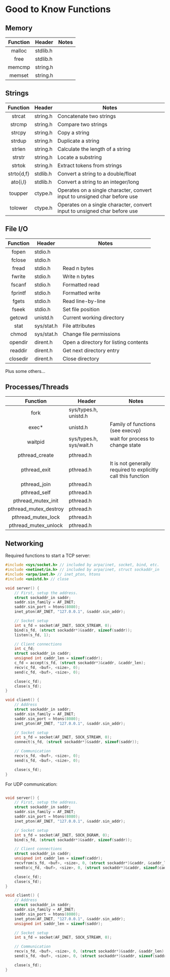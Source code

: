 # Good to Know Functions

## Memory

|Function|Header|Notes|
|:------:|------|-----|
|malloc|stdlib.h||
|free|stdlib.h||
|memcmp|string.h||
|memset|string.h||

## Strings

|Function|Header|Notes|
|:------:|------|-----|
|strcat|string.h|Concatenate two strings|
|strcmp|string.h|Compare two strings|
|strcpy|string.h|Copy a string|
|strdup|string.h|Duplicate a string|
|strlen|string.h|Calculate the length of a string|
|strstr|string.h|Locate a substring|
|strtok|string.h|Extract tokens from strings|
|strto{d,f}|stdlib.h|Convert a string to a double/float|
|ato{i,l}|stdlib.h|Convert a string to an integer/long|
|toupper|ctype.h|Operates on a single character, convert input to unsigned char before use|
|tolower|ctype.h|Operates on a single character, convert input to unsigned char before use|

## File I/O

|Function|Header|Notes|
|:------:|------|-----|
|fopen|stdio.h||
|fclose|stdio.h||
|fread|stdio.h|Read n bytes|
|fwrite|stdio.h|Write n bytes|
|fscanf|stdio.h|Formatted read|
|fprintf|stdio.h|Formatted write|
|fgets|stdio.h|Read line-by-line|
|fseek|stdio.h|Set file position|
|getcwd|unistd.h|Current working directory|
|stat|sys/stat.h|File attributes|
|chmod|sys/stat.h|Change file permissions|
|opendir|dirent.h|Open a directory for listing contents|
|readdir|dirent.h|Get next directory entry|
|closedir|dirent.h|Close directory|

Plus some others...

## Processes/Threads

|Function|Header|Notes|
|:------:|------|-----|
|fork|sys/types.h, unistd.h||
|exec\*|unistd.h|Family of functions (see execvp)|
|waitpid|sys/types.h, sys/wait.h|wait for process to change state|
||||
|pthread\_create|pthread.h||
|pthread\_exit|pthread.h|It is not generally required to explicitly call this function|
|pthread\_join|pthread.h||
|pthread\_self|pthread.h||
|pthread\_mutex\_init|pthread.h||
|pthread\_mutex\_destroy|pthread.h||
|pthread\_mutex\_lock|pthread.h||
|pthread\_mutex\_unlock|pthread.h||

## Networking

Required functions to start a TCP server:
```c
#include <sys/socket.h> // included by arpa/inet, socket, bind, etc.
#include <netinet/in.h> // included by arpa/inet, struct sockaddr_in
#include <arpa/inet.h> // inet_pton, htons
#include <unistd.h> // close

void server() {
    // First, setup the address.
    struct sockaddr_in saddr;
    saddr.sin_family = AF_INET;
    saddr.sin_port = htons(8080);
    inet_pton(AF_INET, "127.0.0.1", &saddr.sin_addr);

    // Socket setup
    int s_fd = socket(AF_INET, SOCK_STREAM, 0);
    bind(s_fd, (struct sockaddr*)&saddr, sizeof(saddr));
    listen(s_fd, 1);

    // Client connections
    int c_fd;
    struct sockaddr_in caddr;
    unsigned int caddr_len = sizeof(caddr);
    c_fd = accept(s_fd, (struct sockaddr*)&caddr, &caddr_len);
    recv(c_fd, <buf>, <size>, 0);
    send(c_fd, <buf>, <size>, 0);

    close(c_fd);
    close(s_fd);
}

void client() {
    // Address
    struct sockaddr_in saddr;
    saddr.sin_family = AF_INET;
    saddr.sin_port = htons(8080);
    inet_pton(AF_INET, "127.0.0.1", &saddr.sin_addr);

    // Socket setup
    int s_fd = socket(AF_INET, SOCK_STREAM, 0);
    connect(s_fd, (struct sockaddr*)&saddr, sizeof(saddr));

    // Communication
    recv(s_fd, <buf>, <size>, 0);
    send(s_fd, <buf>, <size>, 0);

    close(s_fd);
}
```

For UDP communication:
```c

void server() {
    // First, setup the address.
    struct sockaddr_in saddr;
    saddr.sin_family = AF_INET;
    saddr.sin_port = htons(8080);
    inet_pton(AF_INET, "127.0.0.1", &saddr.sin_addr);

    // Socket setup
    int s_fd = socket(AF_INET, SOCK_DGRAM, 0);
    bind(s_fd, (struct sockaddr*)&saddr, sizeof(saddr));

    // Client connections
    struct sockaddr_in caddr;
    unsigned int caddr_len = sizeof(caddr);
    recvfrom(s_fd, <buf>, <size>, 0, (struct sockaddr*)&caddr, &caddr_len);
    sendto(c_fd, <buf>, <size>, 0, (struct sockaddr*)&caddr, sizeof(caddr));

    close(c_fd);
    close(s_fd);
}

void client() {
    // Address
    struct sockaddr_in saddr;
    saddr.sin_family = AF_INET;
    saddr.sin_port = htons(8080);
    inet_pton(AF_INET, "127.0.0.1", &saddr.sin_addr);
    unsigned int saddr_len = sizeof(saddr);

    // Socket setup
    int s_fd = socket(AF_INET, SOCK_STREAM, 0);

    // Communication
    recv(s_fd, <buf>, <size>, 0, (struct sockaddr*)&saddr, &saddr_len);
    send(s_fd, <buf>, <size>, 0, (struct sockaddr*)&saddr, sizeof(saddr));

    close(s_fd);
}
```
